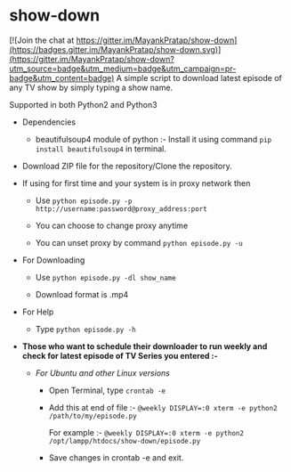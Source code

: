 # show-down

[![Join the chat at https://gitter.im/MayankPratap/show-down](https://badges.gitter.im/MayankPratap/show-down.svg)](https://gitter.im/MayankPratap/show-down?utm_source=badge&utm_medium=badge&utm_campaign=pr-badge&utm_content=badge)
A simple script to download latest episode of any TV show by simply typing a show name.

Supported in both Python2 and Python3

- Dependencies
    - beautifulsoup4 module of python :- Install it using command ```pip install beautifulsoup4``` in terminal.
    
    
- Download ZIP file for the repository/Clone the repository.

- If using for first time and your system is in proxy network then

    - Use ```python episode.py -p http://username:password@proxy_address:port```

    - You can choose to change proxy anytime
    
    - You can unset proxy by command ```python episode.py -u```
    
- For Downloading 

    - Use  ```python episode.py -dl show_name```
    
    - Download format is .mp4

- For Help
    
    - Type ```python episode.py -h```

- **Those who want to schedule their downloader to run weekly and check for latest episode of TV Series you entered :-**
    - *For Ubuntu and other Linux versions*
        
        - Open Terminal, type ```crontab -e```
        
        - Add this at end of file :- ```@weekly DISPLAY=:0 xterm -e python2 /path/to/my/episode.py```
               
            For example :- ```@weekly DISPLAY=:0 xterm -e python2 /opt/lampp/htdocs/show-down/episode.py```
               
        - Save changes in crontab -e and exit.
        
        

